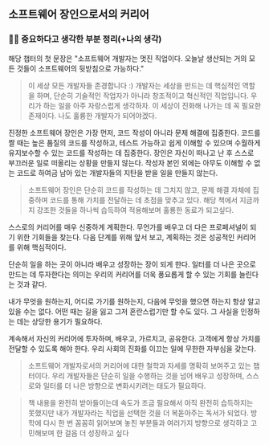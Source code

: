 ## 소프트웨어 장인으로서의 커리어

### ✍🏻 **중요하다고 생각한 부분 정리(+나의 생각)**

해당 챕터의 첫 문장은 "소프트웨어 개발자는 멋진 직업이다. 오늘날 생산되는 거의 모든 것들이 소프트웨어의 뒷받침으로 가능하다."

> 이 세상 모든 개발자들 존경합니다 :) 개발자는 세상을 만드는 데 핵심적인 역할을 하며, 단순히 기술적인 작업자가 아니라 창조적이고 혁신적인 직업입니다. 우리가 하는 일을 아주 자랑스럽게 생각하자. 이 세상이 진화해 나가는 데 꼭 필요한 존재이다. 나도 훌륭한 개발자가 되어야겠다.

진정한 소프트웨어 장인은 가장 먼저, 코드 작성이 아니라 문제 해결에 집중한다. 코드를 짤 때는 높은 품질의 코드를 작성하고, 테스트 가능하고 쉽게 이해할 수 있으며 수월하게 유지보수할 수 있는 코드를 작성하는 데 집중한다. 장인은 자신이 떠나고 난 후 스스로 부끄러운 일로 떠올리는 상황을 만들지 않는다. 작성자 본인 외에는 아무도 이해할 수 없는 코드로 하여금 남아 있는 개발자들의 지탄을 받을 일을 만들지 않는다.

> 소프트웨어 장인은 단순히 코드를 작성하는 데 그치지 않고, 문제 해결 자체에 집중하며 코드를 통해 가치를 전달하는 데 초점을 맞추고 있다. 해당 책에서 지금까지 강조한 것들을 하나씩 습득하여 적용해보며 훌룡한 동료가 되고싶다.

스스로의 커리어를 매우 신중하게 계획한다. 무언가를 배우고 더 다은 프로페셔널이 되기 위한 기회들을 찾는다. 다음 단계를 위해 앞서 보고, 계획하는 것은 성공적인 커리어를 위해 핵심적이다.

단순히 일을 하는 곳이 아니라 배우고 성장하는 장이 되게 한다. 일터를 더 나은 곳으로 만드는 데 투자한다는 의미는 우리의 커리어를 더욱 풍요롭게 할 수 있는 기회를 늘린다는 것과 같다.

내가 무엇을 원하는지, 어디로 가기를 원하는지, 다음에 무엇을 했으면 하는지 항상 알고 있을 수는 없다. 어떤 때는 길을 잃고 그저 혼란스럽기만 할 수도 있다. 그 사실을 인정하는 데는 상당한 용기가 필요하다.

계속해서 자신의 커리어에 투자하며, 배우고, 가르치고, 공유한다. 고객에게 항상 가치를 전달할 수 있도록 해야 한다. 우리 사회의 진화를 이끄는 일에 무한한 자부심을 갖는다.

> 소프트웨어 개발자로서의 커리어에 대한 철학과 자세를 명확히 보여주고 있는 챕터이다. 우리 개발자들은 단순히 일을 수행하는 것을 넘어 배우고 성장하며, 스스로와 일터를 더 나은 방향으로 변화시키려는 태도가 필요하다.

> 책 내용을 완전히 받아들이는데 속도가 조금 필요해서 아직 완전히 습득하지는 못했지만 내가 개발자라는 직업을 선택한 것을 더 복돋아주는 독서가 되었다. 방학에 다시 한 번 꼼꼼히 읽어보며 놓친 부분들과 여러가지 방향으로 생각하고 고민해보며 한 걸음 더 성장하고 싶다
